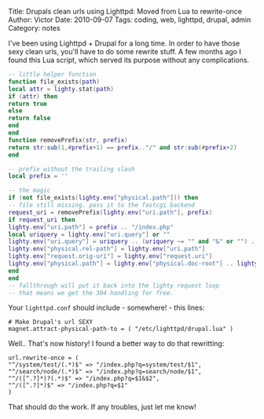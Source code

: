 Title: Drupals clean urls using Lighttpd: Moved from Lua to rewrite-once
Author: Victor
Date: 2010-09-07
Tags: coding, web, lighttpd, drupal, admin
Category: notes

I've been using Lighttpd + Drupal for a long time. In order to have those sexy clean urls, you'll have to do some rewrite stuff. A few months ago I found this Lua script, which served its purpose without any complications.

~~~.lua
-- little helper function
function file_exists(path)
local attr = lighty.stat(path)
if (attr) then
return true
else
return false
end
end
function removePrefix(str, prefix)
return str:sub(1,#prefix+1) == prefix.."/" and str:sub(#prefix+2)
end

-- prefix without the trailing slash
local prefix = ''

-- the magic
if (not file_exists(lighty.env["physical.path"])) then
-- file still missing. pass it to the fastcgi backend
request_uri = removePrefix(lighty.env["uri.path"], prefix)
if request_uri then
lighty.env["uri.path"] = prefix .. "/index.php"
local uriquery = lighty.env["uri.query"] or ""
lighty.env["uri.query"] = uriquery .. (uriquery ~= "" and "&" or "") .. "q=" .. request_uri
lighty.env["physical.rel-path"] = lighty.env["uri.path"]
lighty.env["request.orig-uri"] = lighty.env["request.uri"]
lighty.env["physical.path"] = lighty.env["physical.doc-root"] .. lighty.env["physical.rel-path"]
end
end
-- fallthrough will put it back into the lighty request loop
-- that means we get the 304 handling for free.
~~~

Your `lighttpd.conf` should include - somewhere! - this lines:

~~~.shell
# Make Drupal's url SEXY
magnet.attract-physical-path-to = ( "/etc/lighttpd/drupal.lua" )
~~~

Well.. That's now history! I found a better way to do that rewritting:

~~~.shell
url.rewrite-once = (
"^/system/test/(.*)$" => "/index.php?q=system/test/$1",
"^/search/node/(.*)$" => "/index.php?q=search/node/$1",
"^/([^.?]*)?(.*)$" => "/index.php?q=$1&$2",
"^/([^.?]*)$" => "/index.php?q=$1"
)
~~~

That should do the work. If any troubles, just let me know!

